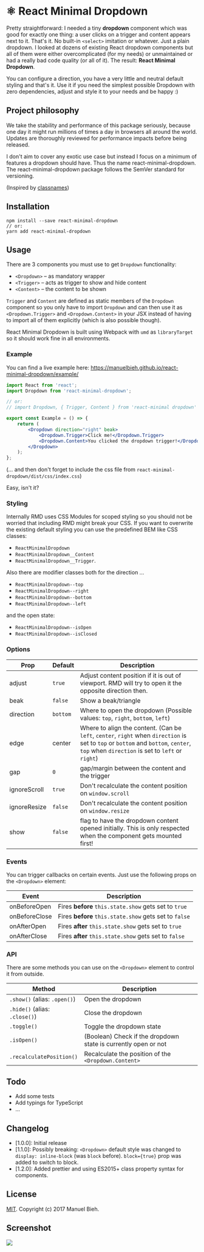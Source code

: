 # ⚛️ React Minimal Dropdown

Pretty straightforward: I needed a tiny **dropdown** component which was good for exactly one thing: a user clicks on a trigger and content appears next to it. That's it. No built-in `<select>` imitation or whatever. Just a plain dropdown. I looked at dozens of existing React dropdown components but all of them were either overcomplicated (for my needs) or unmaintained or had a really bad code quality (or all of it). The result: **React Minimal Dropdown**.

You can configure a direction, you have a very little and neutral default styling and that's it. Use it if you need the simplest possible Dropdown with zero dependencies, adjust and style it to your needs and be happy :)

## Project philosophy

We take the stability and performance of this package seriously, because one day it might run millions of times a day in browsers all around the world. Updates are thoroughly reviewed for performance impacts before being released.

I don't aim to cover any exotic use case but instead I focus on a minimum of features a dropdown should have. Thus the name react-minimal-dropdown. The react-minimal-dropdown package follows the SemVer standard for versioning.

(Inspired by [classnames](https://github.com/JedWatson/classnames#project-philosophy))

## Installation

```
npm install --save react-minimal-dropdown
// or:
yarn add react-minimal-dropdown
```

## Usage

There are 3 components you must use to get `Dropdown` functionality:

*   `<Dropdown>` – as mandatory wrapper
*   `<Trigger>` – acts as trigger to show and hide content
*   `<Content>` – the content to be shown

`Trigger` and `Content` are defined as static members of the `Dropdown` component so you only have to import `Dropdown` and can then use it as `<Dropdown.Trigger>` and `<Dropdown.Content>` in your JSX instead of having to import all of them explicitly (which is also possible though).

React Minimal Dropdown is built using Webpack with `umd` as `libraryTarget` so it should work fine in all environments.

### Example

You can find a live example here:
https://manuelbieh.github.io/react-minimal-dropdown/example/

```jsx
import React from 'react';
import Dropdown from 'react-minimal-dropdown';

// or:
// import Dropdown, { Trigger, Content } from 'react-minimal dropdown'

export const Example = () => {
    return (
        <Dropdown direction="right" beak>
            <Dropdown.Trigger>Click me!</Dropdown.Trigger>
            <Dropdown.Content>You clicked the dropdown trigger!</Dropdown.Content>
        </Dropdown>
    );
};
```

(… and then don't forget to include the css file from `react-minimal-dropdown/dist/css/index.css`)

Easy, isn't it?

### Styling

Internally RMD uses CSS Modules for scoped styling so you should not be worried that including RMD might break your CSS. If you want to overwrite the existing default styling you can use the predefined BEM like CSS classes:

*   `ReactMinimalDropdown`
*   `ReactMinimalDropdown__Content`
*   `ReactMinimalDropdown__Trigger`.

Also there are modifier classes both for the direction …

*   `ReactMinimalDropdown--top`
*   `ReactMinimalDropdown--right`
*   `ReactMinimalDropdown--bottom`
*   `ReactMinimalDropdown--left`

and the open state:

*   `ReactMinimalDropdown--isOpen`
*   `ReactMinimalDropdown--isClosed`

### Options

| Prop         | Default  | Description                                                                                                                                                                            |
| ------------ | -------- | -------------------------------------------------------------------------------------------------------------------------------------------------------------------------------------- |
| adjust       | `true`   | Adjust content position if it is out of viewport. RMD will try to open it the opposite direction then.                                                                                 |
| beak         | `false`  | Show a beak/triangle                                                                                                                                                                   |
| direction    | `bottom` | Where to open the dropdown (Possible values: `top`, `right`, `bottom`, `left`)                                                                                                         |
| edge         | center   | Where to align the content. (Can be `left`, `center`, `right` when `direction` is set to `top` or `bottom` and `bottom`, `center`, `top` when `direction` is set to `left` or `right`) |
| gap          | `0`      | gap/margin between the content and the trigger                                                                                                                                         |
| ignoreScroll | `true`   | Don't recalculate the content position on `window.scroll`                                                                                                                              |
| ignoreResize | `false`  | Don't recalculate the content position on `window.resize`                                                                                                                              |
| show         | `false`  | flag to have the dropdown content opened initially. This is only respected when the component gets mounted first!                                                                      |

### Events

You can trigger callbacks on certain events. Just use the following props on the `<Dropdown>` element:

| Event         | Description                                            |
| ------------- | ------------------------------------------------------ |
| onBeforeOpen  | Fires **before** `this.state.show` gets set to `true`  |
| onBeforeClose | Fires **before** `this.state.show` gets set to `false` |
| onAfterOpen   | Fires **after** `this.state.show` gets set to `true`   |
| onAfterClose  | Fires **after** `this.state.show` gets set to `false`  |

### API

There are some methods you can use on the `<Dropdown>` element to control it from outside.

| Method                        | Description                                                    |
| ----------------------------- | -------------------------------------------------------------- |
| `.show()` (alias: `.open()`)  | Open the dropdown                                              |
| `.hide()` (alias: `.close()`) | Close the dropdown                                             |
| `.toggle()`                   | Toggle the dropdown state                                      |
| `.isOpen()`                   | (Boolean) Check if the dropdown state is currently open or not |
| `.recalculatePosition()`      | Recalculate the position of the `<Dropdown.Content>`           |

## Todo

*   Add some tests
*   Add typings for TypeScript
*   …

## Changelog

*   [1.0.0]: Initial release
*   [1.1.0]: Possibly breaking: `<Dropdown>` default style was changed to `display: inline-block` (was `block` before). `block={true}` prop was added to switch to block.
*   [1.2.0]: Added prettier and using ES2015+ class property syntax for components.

## License

[MIT](LICENSE). Copyright (c) 2017 Manuel Bieh.

## Screenshot

![](example/screenshot.png)

